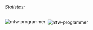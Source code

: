 
<h6 align="left">Statistics:</h6>

<p><img align="left" src="https://github-readme-stats.vercel.app/api/top-langs?username=mtw-programmer&show_icons=true&locale=en&layout=compact" alt="mtw-programmer" /></p>
<p>&nbsp;<img align="center" src="https://github-readme-stats.vercel.app/api?username=mtw-programmer&show_icons=true&locale=en" alt="mtw-programmer" /></p>

